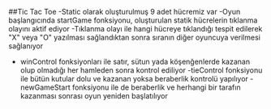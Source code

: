 ##Tic Tac Toe
-Static olarak oluşturulmuş 9 adet hücremiz var
-Oyun başlangıcında startGame fonksiyonu, oluşturulan statik hücrelerin tıklanma olayını aktif ediyor
-Tıklanma olayı ile hangi hücreye tıklandığı tespit edilerek "X" veya "O" yazılması sağlandıktan sonra sıranın diğer oyuncuya verilmesi sağlanıyor
- winControl fonksiyonları ile satır, sütun yada köşenğenlerde kazanan olup olmadığı her hamleden sonra kontrol ediliyor
-tieControl fonksiyonu ile bütün kutular dolu ve kazanan yoksa beraberlik kontrolü yapılıyor
-newGameStart fonksiyonu ile de beraberlik ve herhangi bir tarafın kazanması sonrası oyun yeniden başlatılıyor